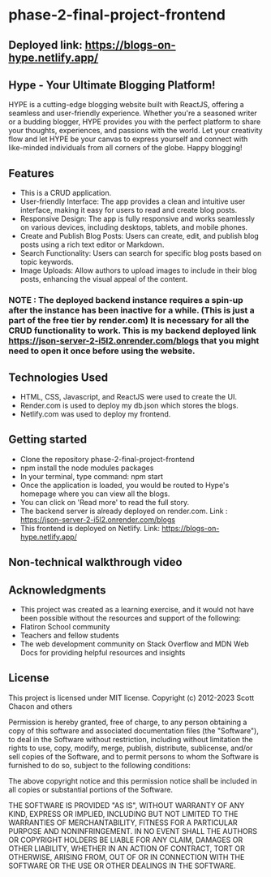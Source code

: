 # phase-2-final-project-frontend

## Deployed link: https://blogs-on-hype.netlify.app/

## Hype -  Your Ultimate Blogging Platform!
HYPE is a cutting-edge blogging website built with ReactJS, offering a seamless and user-friendly experience. Whether you're a seasoned writer or a budding blogger, HYPE provides you with the perfect platform to share your thoughts, experiences, and passions with the world. Let your creativity flow and let HYPE be your canvas to express yourself and connect with like-minded individuals from all corners of the globe. Happy blogging!

## Features
- This is a CRUD application.
- User-friendly Interface: The app provides a clean and intuitive user interface, making it easy for users to read and create blog posts.
- Responsive Design: The app is fully responsive and works seamlessly on various devices, including desktops, tablets, and mobile phones.
- Create and Publish Blog Posts: Users can create, edit, and publish blog posts using a rich text editor or Markdown.
- Search Functionality: Users can search for specific blog posts based on topic keywords.
- Image Uploads: Allow authors to upload images to include in their blog posts, enhancing the visual appeal of the content.
### NOTE : The deployed backend instance requires a spin-up after the instance has been inactive for a while. (This is just a part of the free tier by render.com) It is necessary for all the CRUD functionality to work. This is my backend deployed link https://json-server-2-i5l2.onrender.com/blogs that you might need to open it once before using the website.

## Technologies Used
- HTML, CSS, Javascript, and ReactJS were used to create the UI.
- Render.com is used to deploy my db.json which stores the blogs.
- Netlify.com was used to deploy my frontend.

## Getting started
- Clone the repository phase-2-final-project-frontend
- npm install the node modules packages
- In your terminal, type command: npm start
- Once the application is loaded, you would be routed to Hype's homepage where you can view all the blogs.
- You can click on 'Read more' to read the full story.
- The backend server is already deployed on render.com. Link : https://json-server-2-i5l2.onrender.com/blogs
- This frontend is deployed on Netlify. Link: https://blogs-on-hype.netlify.app/

## Non-technical walkthrough video

## Acknowledgments
- This project was created as a learning exercise, and it would not have been possible without the resources and support of the following:
- Flatiron School community 
- Teachers and fellow students 
- The web development community on Stack Overflow and MDN Web Docs for providing helpful resources and insights

## License
This project is licensed under MIT license. Copyright (c) 2012-2023 Scott Chacon and others

Permission is hereby granted, free of charge, to any person obtaining a copy of this software and associated documentation files (the "Software"), to deal in the Software without restriction, including without limitation the rights to use, copy, modify, merge, publish, distribute, sublicense, and/or sell copies of the Software, and to permit persons to whom the Software is furnished to do so, subject to the following conditions:

The above copyright notice and this permission notice shall be included in all copies or substantial portions of the Software.

THE SOFTWARE IS PROVIDED "AS IS", WITHOUT WARRANTY OF ANY KIND, EXPRESS OR IMPLIED, INCLUDING BUT NOT LIMITED TO THE WARRANTIES OF MERCHANTABILITY, FITNESS FOR A PARTICULAR PURPOSE AND NONINFRINGEMENT. IN NO EVENT SHALL THE AUTHORS OR COPYRIGHT HOLDERS BE LIABLE FOR ANY CLAIM, DAMAGES OR OTHER LIABILITY, WHETHER IN AN ACTION OF CONTRACT, TORT OR OTHERWISE, ARISING FROM, OUT OF OR IN CONNECTION WITH THE SOFTWARE OR THE USE OR OTHER DEALINGS IN THE SOFTWARE.

